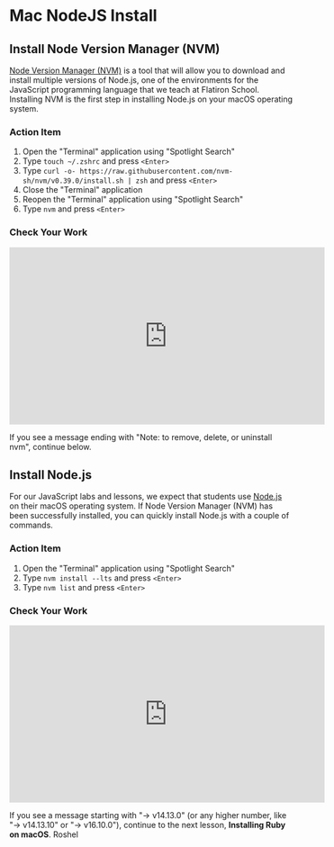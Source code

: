 # Mac NodeJS Install

## Install Node Version Manager (NVM)

[Node Version Manager (NVM)][nvm] is a tool that will allow you to download and
install multiple versions of Node.js, one of the environments for the JavaScript
programming language that we teach at Flatiron School. Installing NVM is the
first step in installing Node.js on your macOS operating system.

[nvm]: https://github.com/nvm-sh/nvm

### Action Item

1. Open the "Terminal" application using "Spotlight Search"
2. Type `touch ~/.zshrc` and press `<Enter>`
3. Type
   `curl -o- https://raw.githubusercontent.com/nvm-sh/nvm/v0.39.0/install.sh | zsh`
   and press `<Enter>`
4. Close the "Terminal" application
5. Reopen the "Terminal" application using "Spotlight Search"
6. Type `nvm` and press `<Enter>`

### Check Your Work

<iframe width="560" height="315" src="https://www.youtube.com/embed/eM4GgBrTD5k" frameborder="0" allow="accelerometer; autoplay; clipboard-write; encrypted-media; gyroscope; picture-in-picture" allowfullscreen></iframe>

If you see a message ending with "Note: to remove, delete, or uninstall nvm",
continue below.

## Install Node.js

For our JavaScript labs and lessons, we expect that students use [Node.js][node]
on their macOS operating system. If Node Version Manager (NVM) has been
successfully installed, you can quickly install Node.js with a couple of
commands.

[node]: https://nodejs.org/en/

### Action Item

1. Open the "Terminal" application using "Spotlight Search"
2. Type `nvm install --lts` and press `<Enter>`
3. Type `nvm list` and press `<Enter>`

### Check Your Work

<iframe width="560" height="315" src="https://www.youtube.com/embed/NzWGzrBPRVI" frameborder="0" allow="accelerometer; autoplay; clipboard-write; encrypted-media; gyroscope; picture-in-picture" allowfullscreen></iframe>

If you see a message starting with "-> v14.13.0" (or any higher number, like "->
v14.13.10" or "-> v16.10.0"), continue to the next lesson, **Installing Ruby on
macOS**.
Roshel